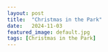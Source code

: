 ```yaml
---
layout: post
title:  "Christmas in the Park"
date:   2024-11-03
featured_image: default.jpg
tags: [Christmas in the Park]
---
```


